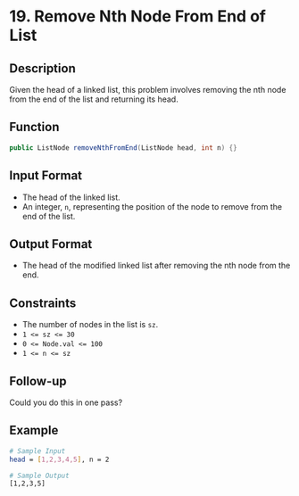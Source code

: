 # 19. Remove Nth Node From End of List

## Description

Given the head of a linked list, this problem involves removing the nth node from the end of the list and returning its head.

## Function

```java
public ListNode removeNthFromEnd(ListNode head, int n) {}
```

## Input Format

- The head of the linked list.
- An integer, `n`, representing the position of the node to remove from the end of the list.

## Output Format

- The head of the modified linked list after removing the nth node from the end.

## Constraints

- The number of nodes in the list is `sz`.
- `1 <= sz <= 30`
- `0 <= Node.val <= 100`
- `1 <= n <= sz`

## Follow-up

Could you do this in one pass?

## Example

```bash
# Sample Input
head = [1,2,3,4,5], n = 2

# Sample Output
[1,2,3,5]
```
